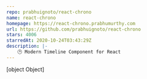 ```yaml
---
repo: prabhuignoto/react-chrono
name: react-chrono
homepage: https://react-chrono.prabhumurthy.com
url: https://github.com/prabhuignoto/react-chrono
stars: 4006
starredAt: 2020-10-24T03:43:29Z
description: |-
    🕑 Modern Timeline Component for React
---
```


[object Object]
